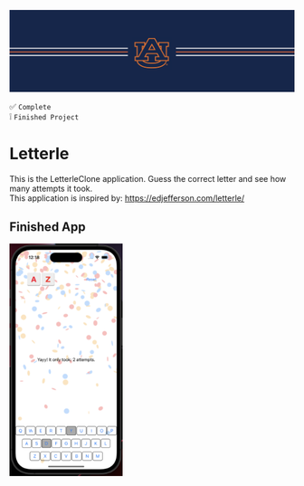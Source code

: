 ![alt text](https://github.com/ajariwala1/Letterle_Completed/blob/main/Docs/banner_au.png?raw=true)


:white_check_mark: `Complete` <br/>
:grey_exclamation: `Finished Project`

# Letterle

This is the LetterleClone application.
Guess the correct letter and see how many attempts it took. <br/>
This application is inspired by: https://edjefferson.com/letterle/

## Finished App

<img src="https://github.com/ajariwala1/Letterle_Completed/blob/main/Docs/letterle_completed.png?raw=true" width="200">
